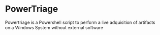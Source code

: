 # PowerTriage
Powertriage is a Powershell script to perform a live adquisition of artifacts on a Windows System without external software

